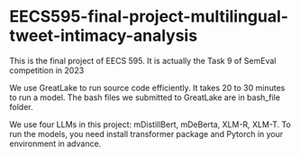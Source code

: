 # EECS595-final-project-multilingual-tweet-intimacy-analysis

This is the final project of EECS 595. It is actually the Task 9 of SemEval competition in 2023

We use GreatLake to run source code efficiently. It takes 20 to 30 minutes to run a model. The bash files we submitted to GreatLake are in bash_file folder.

We use four LLMs in this project: mDistillBert, mDeBerta, XLM-R, XLM-T. To run the models, you need install transformer package and Pytorch in your environment in advance. 
